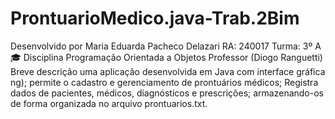# ProntuarioMedico.java-Trab.2Bim

Desenvolvido por
Maria Eduarda Pacheco Delazari
RA: 240017
Turma: 3º A
🎓 Disciplina
Programação Orientada a Objetos
Professor
(Diogo Ranguetti)
Breve descrição
uma aplicação desenvolvida em Java com interface gráfica ng);
permite o cadastro e gerenciamento de prontuários médicos;
Registra dados de pacientes, médicos, diagnósticos e prescrições; armazenando-os de forma organizada no arquivo prontuarios.txt.

